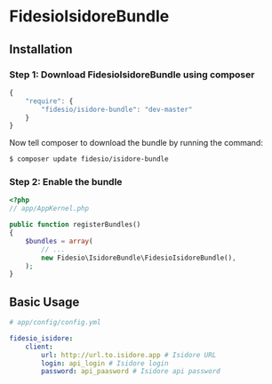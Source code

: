 FidesioIsidoreBundle
======================

## Installation

### Step 1: Download FidesioIsidoreBundle using composer
```js
{
    "require": {
        "fidesio/isidore-bundle": "dev-master"
    }
}
```

Now tell composer to download the bundle by running the command:

``` bash
$ composer update fidesio/isidore-bundle
```

### Step 2: Enable the bundle

``` php
<?php
// app/AppKernel.php

public function registerBundles()
{
    $bundles = array(
        // ...
        new Fidesio\IsidoreBundle\FidesioIsidoreBundle(),
    );
}
```

## Basic Usage

``` yaml
# app/config/config.yml

fidesio_isidore:
    client:
        url: http://url.to.isidore.app # Isidore URL
        login: api_login # Isidore login
        password: api_paasword # Isidore api password
```
